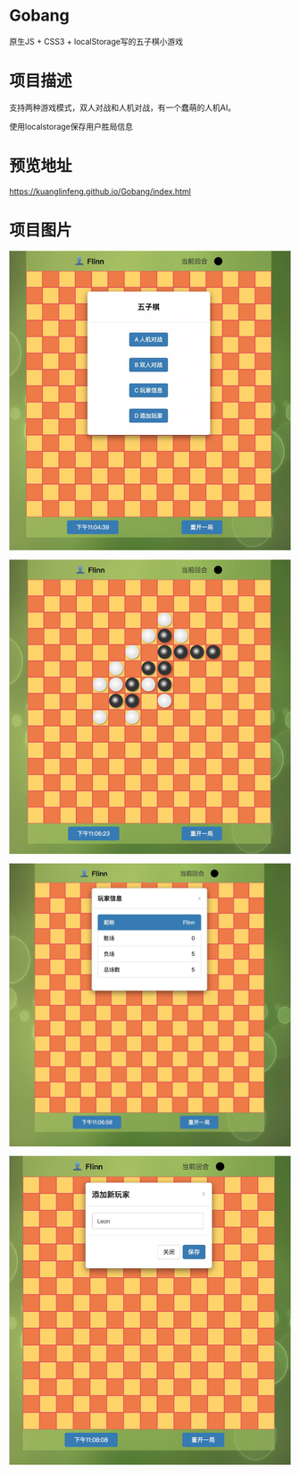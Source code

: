 # Gobang

原生JS + CSS3 + localStorage写的五子棋小游戏

# 项目描述

支持两种游戏模式，双人对战和人机对战，有一个蠢萌的人机AI。

使用localstorage保存用户胜局信息

# 预览地址

https://kuanglinfeng.github.io/Gobang/index.html

# 项目图片

![avatar](./img/01.jpg)

![avatar](./img/02.jpg)

![avatar](./img/03.jpg)

![avatar](./img/04.jpg)
